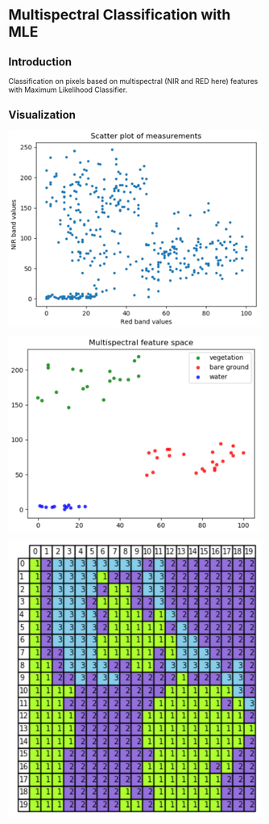 # Multispectral Classification with MLE

## Introduction

Classification on pixels based on multispectral (NIR and RED here) features with Maximum Likelihood Classifier.

## Visualization

![measurements](res\measurements.png)

![feature_space](res\feature_space.png)

![classified](res\classified.png)
